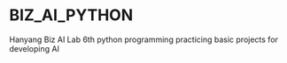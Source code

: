 # BIZ_AI_PYTHON
Hanyang Biz AI Lab 6th python programming 
practicing basic projects for developing AI
